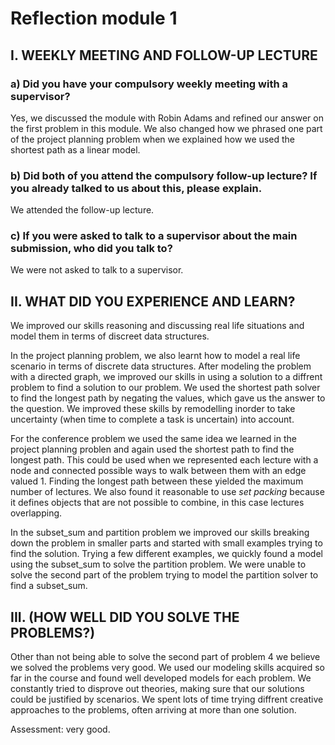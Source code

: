 # Reflection module 1

## I. WEEKLY MEETING AND FOLLOW-UP LECTURE

### a) Did you have your compulsory weekly meeting with a supervisor?

Yes, we discussed the module with Robin Adams and refined our answer on the first problem in this module. We also changed how we phrased one part of the project planning problem when we explained how we used the shortest path as a linear model.

### b) Did both of you attend the compulsory follow-up lecture? If you already talked to us about this, please explain.

We attended the follow-up lecture.

### c) If you were asked to talk to a supervisor about the main submission, who did you talk to?

We were not asked to talk to a supervisor.

## II. WHAT DID YOU EXPERIENCE AND LEARN?

We improved our skills reasoning and discussing real life situations and model them in terms of discreet data structures.

In the project planning problem, we also learnt how to model a real life scenario in terms of discrete data structures. After modeling the problem with a directed graph, we improved our skills in using a solution to a diffrent problem to find a solution to our problem. We used the shortest path solver to find the longest path by negating the values, which gave us the answer to the question. We improved these skills by remodelling inorder to take uncertainty (when time to complete a task is uncertain) into account.

For the conference problem we used the same idea we learned in the project planning problen and again used the shortest path to find the longest path. This could be used when we represented each lecture with a node and connected possible ways to walk between them with an edge valued $1$. Finding the longest path between these yielded the maximum number of lectures. We also found it reasonable to use _set packing_ because it defines objects that are not possible to combine, in this case lectures overlapping.

In the subset_sum and partition problem we improved our skills breaking down the problem in smaller parts and started with small examples trying to find the solution. Trying a few different examples, we quickly found a model using the subset_sum to solve the partition problem. We were unable to solve the second part of the problem trying to model the partition solver to find a subset_sum.

## III. (HOW WELL DID YOU SOLVE THE PROBLEMS?)

Other than not being able to solve the second part of problem $4$ we believe we solved the problems very good. We used our modeling skills acquired so far in the course and found well developed models for each problem. We constantly tried to disprove out theories, making sure that our solutions could be justified by scenarios. We spent lots of time trying diffrent creative approaches to the problems, often arriving at more than one solution.

Assessment: very good.
